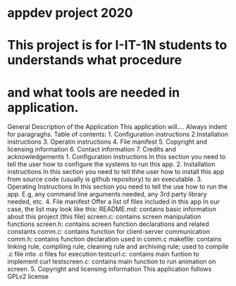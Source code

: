 # appdev project 2020

# This project is for I-IT-1N students to understands what procedure
# and what tools are needed in application.

General Description of the Application
	This application will....
	Always indent for paragraghs. Table of contents: 1. Configuration 
instructions 2.Installation instructions 3. Operatin instructions 4. 
File manifest 5. Copyright and licensing information 6. Contact 
information 7. Credits and acknowledgements 1. Configuration 
instructions
	In this section you need to tell the user how to configure the
	systems to run this app. 2. Installation instructions
	In this section you need to tell thhe user how to install this app
	from source code (usually is github repository) to an executable. 3. 
Operating Instructions
	In this section you need to tell the use how to run the app. E.g,
	any command line arguments needed, any 3rd party library needed, 
etc. 4. File manifest
	Offer a list of files included in this app
	In our case, the list may look like this:
	README.md: contains basic information about this project (this file)
	screen.c: contains screen manipulation functions
	screen.h: contains screen function declarations and related 
constants
	comm.c: contains function for client-server communication
	comm.h: contains function declaration used in comm.c
	makefile: contains linking rule, compiling rule, cleaning rule and 
archiving rule; used to compile .c file into
					.o files for execution
	testcurl.c: contains main funtion to implement curl
	testscreen.c:	contains main function to run animation on screen. 
5. Copyright and licensing information
	This application follows GPLv2 license
